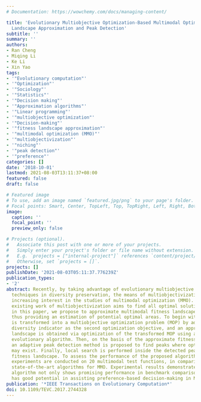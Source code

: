 ```yaml
---
# Documentation: https://wowchemy.com/docs/managing-content/

title: 'Evolutionary Multiobjective Optimization-Based Multimodal Optimization: Fitness
  Landscape Approximation and Peak Detection'
subtitle: ''
summary: ''
authors:
- Ran Cheng
- Miqing Li
- Ke Li
- Xin Yao
tags:
- '"Evolutionary computation"'
- '"Optimization"'
- '"Sociology"'
- '"Statistics"'
- '"Decision making"'
- '"Approximation algorithms"'
- '"Linear programming"'
- '"multiobjective optimization"'
- '"Decision-making"'
- '"fitness landscape approximation"'
- '"multimodal optimization (MMO)"'
- '"multiobjectivization"'
- '"niching"'
- '"peak detection"'
- '"preference"'
categories: []
date: '2018-10-01'
lastmod: 2021-08-03T13:11:37+08:00
featured: false
draft: false

# Featured image
# To use, add an image named `featured.jpg/png` to your page's folder.
# Focal points: Smart, Center, TopLeft, Top, TopRight, Left, Right, BottomLeft, Bottom, BottomRight.
image:
  caption: ''
  focal_point: ''
  preview_only: false

# Projects (optional).
#   Associate this post with one or more of your projects.
#   Simply enter your project's folder or file name without extension.
#   E.g. `projects = ["internal-project"]` references `content/project/deep-learning/index.md`.
#   Otherwise, set `projects = []`.
projects: []
publishDate: '2021-08-03T05:11:37.776239Z'
publication_types:
- '2'
abstract: Recently, by taking advantage of evolutionary multiobjective optimization
  techniques in diversity preservation, the means of multiobjectivization has attracted
  increasing interest in the studies of multimodal optimization (MMO). While most
  existing work of multiobjectivization aims to find all optimal solutions simultaneously,
  in this paper, we propose to approximate multimodal fitness landscapes via multiobjectivization,
  thus providing an estimation of potential optimal areas. To begin with, an MMO problem
  is transformed into a multiobjective optimization problem (MOP) by adding an adaptive
  diversity indicator as the second optimization objective, and an approximate fitness
  landscape is obtained via optimization of the transformed MOP using a multiobjective
  evolutionary algorithm. Then, on the basis of the approximate fitness landscape,
  an adaptive peak detection method is proposed to find peaks where optimal solutions
  may exist. Finally, local search is performed inside the detected peaks on the approximate
  fitness landscape. To assess the performance of the proposed algorithm, extensive
  experiments are conducted on 20 multimodal test functions, in comparison with three
  state-of-the-art algorithms for MMO. Experimental results demonstrate that the proposed
  algorithm not only shows promising performance in benchmark comparisons, but also
  has good potential in assisting preference-based decision-making in MMO.
publication: '*IEEE Transactions on Evolutionary Computation*'
doi: 10.1109/TEVC.2017.2744328
---
```

